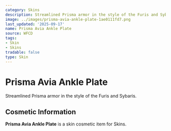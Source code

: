 ```yaml
---
category: Skins
description: Streamlined Prisma armor in the style of the Furis and Sybaris.
image: ../images/prisma-avia-ankle-plate-1ae0111fd7.png
last_updated: '2025-09-17'
name: Prisma Avia Ankle Plate
source: WFCD
tags:
- Skin
- Skins
tradable: false
type: Skin
---
```


# Prisma Avia Ankle Plate

Streamlined Prisma armor in the style of the Furis and Sybaris.

## Cosmetic Information

**Prisma Avia Ankle Plate** is a skin cosmetic item for Skins.

